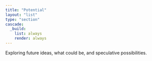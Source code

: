 ```yaml
---
title: "Potential"
layout: "list"
type: "section"
cascade:
  _build:
    list: always
    render: always
---
```

Exploring future ideas, what could be, and speculative possibilities.
